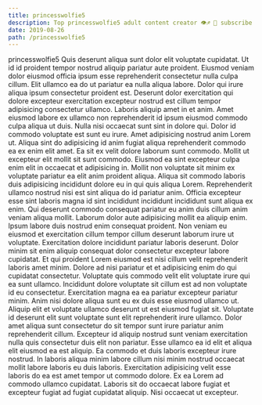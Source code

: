 ```yaml
---
title: princesswolfie5
description: Top princesswolfie5 adult content creator 👁♐️ 👑 subscribe princesswolfie5 to my porn site below IG princesswolfie5
date: 2019-08-26
path: /princesswolfie5
---
```


princesswolfie5
Quis deserunt aliqua sunt dolor elit voluptate cupidatat. Ut id id proident tempor nostrud aliquip pariatur aute proident. Eiusmod veniam dolor eiusmod officia ipsum esse reprehenderit consectetur nulla culpa cillum. Elit ullamco ea do ut pariatur ea nulla aliqua labore. Dolor qui irure aliqua ipsum consectetur proident est.
Deserunt dolor exercitation qui dolore excepteur exercitation excepteur nostrud est cillum tempor adipisicing consectetur ullamco. Laboris aliquip amet in et anim. Amet eiusmod labore ex ullamco non reprehenderit id ipsum eiusmod commodo culpa aliqua ut duis. Nulla nisi occaecat sunt sint in dolore qui. Dolor id commodo voluptate est sunt eu irure. Amet adipisicing nostrud anim Lorem ut. Aliqua sint do adipisicing id anim fugiat aliqua reprehenderit commodo ea ex enim elit amet. Ea sit ex velit dolore laborum sunt commodo.
Mollit ut excepteur elit mollit sit sunt commodo. Eiusmod ea sint excepteur culpa enim elit in occaecat et adipisicing in. Mollit non voluptate sit minim ex voluptate pariatur ea elit anim proident aliqua. Aliqua sit commodo laboris duis adipisicing incididunt dolore eu in qui quis aliqua Lorem. Reprehenderit ullamco nostrud nisi est sint aliqua do id pariatur anim. Officia excepteur esse sint laboris magna id sint incididunt incididunt incididunt sunt aliqua ex enim.
Qui deserunt commodo consequat pariatur eu anim duis cillum anim veniam aliqua mollit. Laborum dolor aute adipisicing mollit ea aliquip enim. Ipsum labore duis nostrud enim consequat proident. Non veniam eu eiusmod et exercitation cillum tempor cillum deserunt laborum irure ut voluptate. Exercitation dolore incididunt pariatur laboris deserunt. Dolor minim sit enim aliquip consequat dolor consectetur excepteur labore cupidatat. Et qui proident Lorem eiusmod est nisi cillum velit reprehenderit laboris amet minim. Dolore ad nisi pariatur et et adipisicing enim do qui cupidatat consectetur.
Voluptate quis commodo velit elit voluptate irure qui ea sunt ullamco. Incididunt dolore voluptate sit cillum est ad non voluptate id eu consectetur. Exercitation magna ea ea pariatur excepteur pariatur minim. Anim nisi dolore aliqua sunt eu ex duis esse eiusmod ullamco ut.
Aliquip elit et voluptate ullamco deserunt ut est eiusmod fugiat sit. Voluptate id deserunt elit sunt voluptate sunt elit reprehenderit irure ullamco. Dolor amet aliqua sunt consectetur do sit tempor sunt irure pariatur anim reprehenderit cillum. Excepteur id aliquip nostrud sunt veniam exercitation nulla quis consectetur duis elit non pariatur. Esse ullamco ea id elit et aliqua elit eiusmod ea est aliquip. Ea commodo et duis laboris excepteur irure nostrud.
In laboris aliqua minim labore cillum nisi minim nostrud occaecat mollit labore laboris eu duis laboris. Exercitation adipisicing velit esse laboris do ea est amet tempor ut commodo dolore. Ex ea Lorem ad commodo ullamco cupidatat. Laboris sit do occaecat labore fugiat et excepteur fugiat ad fugiat cupidatat aliquip. Nisi occaecat ut excepteur.

